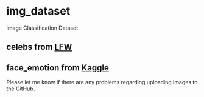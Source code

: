 # img_dataset
Image Classification Dataset

## celebs from [LFW](http://vis-www.cs.umass.edu/lfw/)
## face_emotion from [Kaggle](https://www.kaggle.com/c/challenges-in-representation-learning-facial-expression-recognition-challenge/data)

Please let me know if there are any problems regarding uploading images to the GitHub. 
